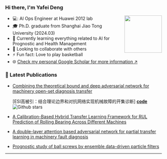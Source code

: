 ### Hi there, I'm Yafei Deng
<img align="right" src="https://i.giphy.com/media/FAFo1M7EC4gRZ4HETH/giphy.webp" width="120px"/>

  - 💻: AI Ops Engineer at Huawei 2012 lab 
  - :mortar_board: Ph.D. graduate from Shanghai Jiao Tong University (2024.03)
  - 🌱 Currently learning everything related to AI for Prognostic and Health Management
  - 👯 Looking to collaborate with others
  - ⚡ Fun fact: Love to play basketball
  - 🌐 [Check my personal Google Scholar for more information ↗️](https://scholar.google.com.hk/citations?user=-mW9Ny0AAAAJ&hl=zh-CN&oi=ao)



### 📕 Latest Publications
<!-- BLOG-POST-LIST:START -->
- [Combining the theoretical bound and deep adversarial network for machinery open-set diagnosis transfer](https://www.sciencedirect.com/science/article/abs/pii/S0925231223005143)

  [ESI高被引：结合理论边界和对抗网络实现机械故障的开集诊断]
 **[code](https://github.com/phoenixdyf/Theory-guided-Progressive-Transfer-Learning-Network)**  ![Github stars](https://img.shields.io/github/stars/phoenixdyf/Theory-guided-Progressive-Transfer-Learning-Network.svg)  
- [A Calibration-Based Hybrid Transfer Learning Framework for RUL Prediction of Rolling Bearing Across Different Machines](https://ieeexplore.ieee.org/abstract/document/10078406)
- [A double-layer attention based adversarial network for partial transfer learning in machinery fault diagnosis](https://www.sciencedirect.com/science/article/abs/pii/S0166361521000063)
- [Prognostic study of ball screws by ensemble data-driven particle filters](https://www.sciencedirect.com/science/article/abs/pii/S0278612520300996)

---


[AI]: https://www.ibm.com/cloud/learn/what-is-artificial-intelligence
[Jupyter]: https://jupyter.org/
[Git]: https://en.wikipedia.org/wiki/Gi
[Github]: https://github.com/Charlie5DH
[Python]: https://www.python.org/
[Tensorflow]: https://www.tensorflow.org/
[Keras]: https://keras.io/
[Sklearn]: https://scikit-learn.org/stable/
[C++]: https://en.wikipedia.org/wiki/C_(programming_language)
[Numpy]: https://numpy.org/
[Orcid]: https://orcid.org/0000-0003-0699-5160
